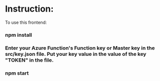 # Instruction:
To use this frontend:

### npm install

### Enter your Azure Function's Function key or Master key in the src/key.json file. Put your key value in the value of the key "TOKEN" in the file.


### npm start
